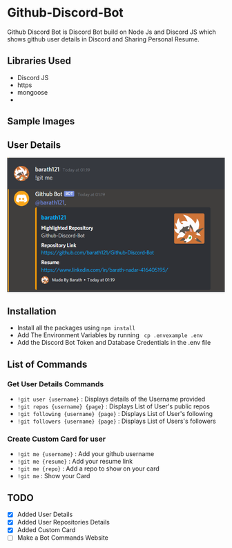 ﻿# Github-Discord-Bot
Github Discord Bot is Discord Bot build on Node Js and Discord JS which shows github user details in Discord and Sharing Personal Resume.
## Libraries Used
- Discord JS
- https
- mongoose
- 
## Sample Images
## User Details
![me](/images/me.PNG)
## Installation
- Install all the packages using
``` npm install ```
- Add The Environment Variables by running 
``` cp .envexample .env```
- Add the Discord Bot Token and Database Credentials in the .env file
## List of Commands
### Get User Details Commands
- ```!git user {username}``` : Displays details of the Username provided
- ```!git repos {username} {page}``` : Displays List of User's public repos
- ```!git following {username} {page}``` : Displays List of User's following 
- ```!git followers {username} {page}``` : Displays List of Users's followers
### Create Custom Card for user
- ```!git me {username}``` : Add your github username
- ```!git me {resume}``` : Add your resume link
- ```!git me {repo}``` : Add a repo to show on your card
- ```!git me``` : Show your Card
## TODO
- [x] Added User Details
- [x] Added User Repositories Details
- [x] Added Custom Card
- [ ] Make a Bot Commands Website
